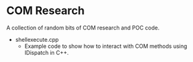 # COM Research

A collection of random bits of COM research and POC code.


- shellexecute.cpp
  - Example code to show how to interact with COM methods using IDispatch in C++.
